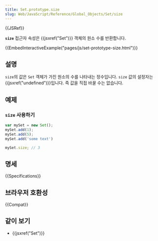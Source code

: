 ```yaml
---
title: Set.prototype.size
slug: Web/JavaScript/Reference/Global_Objects/Set/size
---
```

{{JSRef}}

**`size`** 접근자 속성은 {{jsxref("Set")}} 객체의 원소 수를 반환합니다.

{{EmbedInteractiveExample("pages/js/set-prototype-size.html")}}

## 설명

`size`의 값은 `Set` 객체가 가진 원소의 수를 나타내는 정수입니다. `size` 값의 설정자는 {{jsxref("undefined")}}입니다. 즉 값을 직접 바꿀 수는 없습니다.

## 예제

### `size` 사용하기

```js
var mySet = new Set();
mySet.add(1);
mySet.add(5);
mySet.add('some text')

mySet.size; // 3
```

## 명세

{{Specifications}}

## 브라우저 호환성

{{Compat}}

## 같이 보기

- {{jsxref("Set")}}

